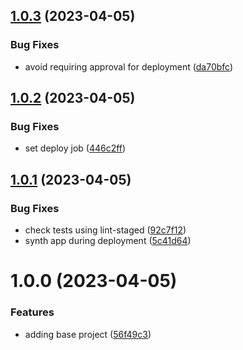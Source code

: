 ## [1.0.3](https://github.com/edwardramirez31/cdk-app-template/compare/v1.0.2...v1.0.3) (2023-04-05)


### Bug Fixes

* avoid requiring approval for deployment ([da70bfc](https://github.com/edwardramirez31/cdk-app-template/commit/da70bfc4972f1586216f180d8a35aa6321ee5055))

## [1.0.2](https://github.com/edwardramirez31/cdk-app-template/compare/v1.0.1...v1.0.2) (2023-04-05)


### Bug Fixes

* set deploy job ([446c2ff](https://github.com/edwardramirez31/cdk-app-template/commit/446c2fff10065c25e35d6da42b69a9ff9eb33305))

## [1.0.1](https://github.com/edwardramirez31/cdk-app-template/compare/v1.0.0...v1.0.1) (2023-04-05)


### Bug Fixes

* check tests using lint-staged ([92c7f12](https://github.com/edwardramirez31/cdk-app-template/commit/92c7f126ebf99920c56337015843bd0fb76aafcd))
* synth app during deployment ([5c41d64](https://github.com/edwardramirez31/cdk-app-template/commit/5c41d64bb95f663f792c86b0d34ca1285c2a33c1))

# 1.0.0 (2023-04-05)


### Features

* adding base project ([56f49c3](https://github.com/edwardramirez31/cdk-app-template/commit/56f49c364bdadf3a99d2bbb3d41e03160174a911))
